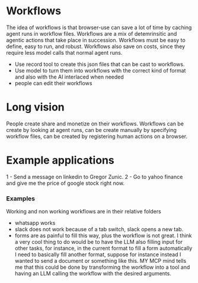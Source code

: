 # Workflows 

The idea of workflows is that browser-use can save a lot of time by caching agent runs in workflow files. Workflows are a mix of detemrinsitic and agentic actions that take place in succession. Workflows must be easy to define, easy to run, and robust. 
Workflows also save on costs, since they require less model calls that normal agent runs. 

- Use record tool to create this json files that can be cast to workflows.
- Use model to turn them into workflows with the correct kind of format and also with the AI interlaced when needed
- people can edit their workflows
# Long vision 
People create share and monetize on their workflows. Workflows can be create by looking at agent runs, can be create manually by specifying workflow files, can be created by registering human actions on a browser.

# Example applications 
1 - Send a message on linkedin to Gregor Zunic.
2 - Go to yahoo finance and give me the price of google stock right now.


### Examples
Working and non working workflows are in their relative folders

- whatsapp works
- slack does not work because of a tab switch, slack opens a new tab.
- forms are as painful to fill this way, plus the workflow is not great. I think a very cool thing to do would be to have the LLM also filling input for other tasks, for instance, in the current format to fill a form automatically I need to basically fill another format, suppose for instance instead I wanted to send a document or something like this. MY MCP mind tells me that this could be done by transforming the workflow into a tool and having an LLM calling the workflow with the desired arguments. 